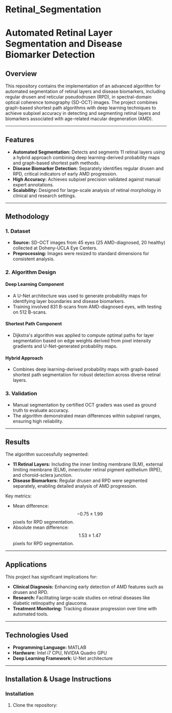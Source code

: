 # Retinal_Segmentation
# Automated Retinal Layer Segmentation and Disease Biomarker Detection

## Overview

This repository contains the implementation of an advanced algorithm for automated segmentation of retinal layers and disease biomarkers, including regular drusen and reticular pseudodrusen (RPD), in spectral-domain optical coherence tomography (SD-OCT) images. The project combines graph-based shortest path algorithms with deep learning techniques to achieve subpixel accuracy in detecting and segmenting retinal layers and biomarkers associated with age-related macular degeneration (AMD).

---

## Features

- **Automated Segmentation:** Detects and segments 11 retinal layers using a hybrid approach combining deep learning-derived probability maps and graph-based shortest path methods.
- **Disease Biomarker Detection:** Separately identifies regular drusen and RPD, critical indicators of early AMD progression.
- **High Accuracy:** Achieves subpixel precision validated against manual expert annotations.
- **Scalability:** Designed for large-scale analysis of retinal morphology in clinical and research settings.

---

## Methodology

### 1. Dataset
- **Source:** SD-OCT images from 45 eyes (25 AMD-diagnosed, 20 healthy) collected at Doheny-UCLA Eye Centers.
- **Preprocessing:** Images were resized to standard dimensions for consistent analysis.

### 2. Algorithm Design
#### **Deep Learning Component**
- A U-Net architecture was used to generate probability maps for identifying layer boundaries and disease biomarkers.
- Training involved 831 B-scans from AMD-diagnosed eyes, with testing on 512 B-scans.

#### **Shortest Path Component**
- Dijkstra's algorithm was applied to compute optimal paths for layer segmentation based on edge weights derived from pixel intensity gradients and U-Net-generated probability maps.

#### **Hybrid Approach**
- Combines deep learning-derived probability maps with graph-based shortest path segmentation for robust detection across diverse retinal layers.

### 3. Validation
- Manual segmentation by certified OCT graders was used as ground truth to evaluate accuracy.
- The algorithm demonstrated mean differences within subpixel ranges, ensuring high reliability.

---

## Results

The algorithm successfully segmented:
- **11 Retinal Layers:** Including the inner limiting membrane (ILM), external limiting membrane (ELM), inner/outer retinal pigment epithelium (RPE), and choroid-sclera junction.
- **Disease Biomarkers:** Regular drusen and RPD were segmented separately, enabling detailed analysis of AMD progression.

Key metrics:
- Mean difference: $$-0.75 \pm 1.99$$ pixels for RPD segmentation.
- Absolute mean difference: $$1.53 \pm 1.47$$ pixels for RPD segmentation.

---

## Applications

This project has significant implications for:
- **Clinical Diagnosis:** Enhancing early detection of AMD features such as drusen and RPD.
- **Research:** Facilitating large-scale studies on retinal diseases like diabetic retinopathy and glaucoma.
- **Treatment Monitoring:** Tracking disease progression over time with automated tools.

---

## Technologies Used

- **Programming Language:** MATLAB
- **Hardware:** Intel i7 CPU, NVIDIA Quadro GPU
- **Deep Learning Framework:** U-Net architecture

---

## Installation & Usage Instructions

### Installation
1. Clone the repository:
